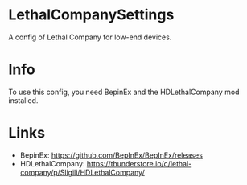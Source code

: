 # LethalCompanySettings
A config of Lethal Company for low-end devices.

# Info
To use this config, you need BepinEx and the HDLethalCompany mod installed.

# Links
- BepinEx: https://github.com/BepInEx/BepInEx/releases
- HDLethalCompany: https://thunderstore.io/c/lethal-company/p/Sligili/HDLethalCompany/
